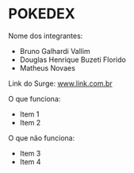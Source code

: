 # POKEDEX

Nome dos integrantes: 
- Bruno Galhardi Vallim
- Douglas Henrique Buzeti Florido
- Matheus Novaes 

Link do Surge: www.link.com.br

O que funciona:
- Item 1
- Item 2

O que não funciona: 
- Item 3
- Item 4
